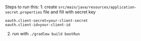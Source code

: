 Steps to run this:
1: create `src/main/java/resources/application-secret.properties` file and fill with secret key
```
oauth.client-secret=your-client-secret
oauth.client-id=your-client-id
```
2. run with `./gradlew build bootRun`